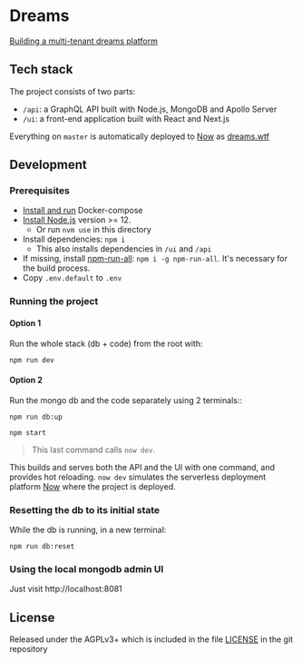 # Dreams

[Building a multi-tenant dreams platform](https://edgeryders.eu/t/rewrite-of-dreams-for-multi-tenancy-and-wider-adoption/11476)

## Tech stack

The project consists of two parts:

- `/api`: a GraphQL API built with Node.js, MongoDB and Apollo Server
- `/ui`: a front-end application built with React and Next.js

Everything on `master` is automatically deployed to [Now](https://zeit.co/) as [dreams.wtf](https://dreams.wtf)

## Development

### Prerequisites

- [Install and run](https://docs.docker.com/compose/install/) Docker-compose
- [Install Node.js](https://nodejs.org/en/) version >= 12.
  - Or run `nvm use` in this directory
- Install dependencies: `npm i`
  - This also installs dependencies in `/ui` and `/api`
- If missing, install [npm-run-all](https://github.com/mysticatea/npm-run-all): `npm i -g npm-run-all`. It's necessary for the build process.
- Copy `.env.default` to `.env`

### Running the project

#### Option 1

Run the whole stack (db + code) from the root with:

```
npm run dev
```

#### Option 2

Run the mongo db and the code separately using 2 terminals::

```
npm run db:up
```

```
npm start
```

> This last command calls `now dev`.

This builds and serves both the API and the UI with one command, and provides hot reloading.
`now dev` simulates the serverless deployment platform [Now](https://zeit.co/) where the project is deployed.

### Resetting the db to its initial state

While the db is running, in a new terminal:

```
npm run db:reset
```

### Using the local mongodb admin UI

Just visit http://localhost:8081

## License

Released under the AGPLv3+ which is included in the file [LICENSE](LICENSE) in the git repository
